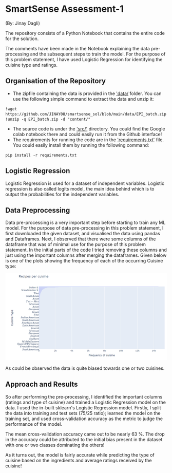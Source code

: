 # SmartSense Assessment-1

(By: Jinay Dagli)

The repository consists of a Python Notebook that contains the entire code for the solution.

The comments have been made in the Notebook explaining the data pre-processing and the subsequent steps to train the model. For the purpose of this problem statement, I have used Logistic Regression for identifying the cuisine type and ratings.
## Organisation of the Repository

- The zipfile containing the data is provided in the ['data/](./data) folder. You can use the following simple command to extract the data and unzip it:
```
!wget https://github.com/JINAY08/smartsense_sol/blob/main/data/EPI_batch.zip
!unzip -q EPI_batch.zip -d "content/"
```

- The source code is under the ['src/'](./src) directory. You could find the Google colab notebook there and could easily run it from the Github interface!
- The requirements for running the code are in the ['requirements.txt'](requirements.txt) file. You could easily install them by running the following command:
```
pip install -r requirements.txt
```

## Logistic Regression

Logistic Regression is used for a dataset of independent variables. Logistic regression is also called logits model, the main idea behind which is to output the probabilities for the independent variables.

## Data Preprocessing

Data pre-processing is a very important step before starting to train any ML model. For the purpose of data pre-processing in this problem statement, I first downloaded the given dataset, and visualised the data using pandas and Dataframes. Next, I observed that there were some columns of the dataframe that was of minimal use for the purpose of this problem statement. In the initial parts of the code I tried removing these columns and just using the important columns after merging the dataframes.
Given below is one of the plots showing the frequency of each of the occurring Cuisine type:

![Screenshot 2023-09-28 135822](https://github.com/JINAY08/smartsense_sol/blob/main/images/Screenshot%202023-09-28%20135822.png)

As could be observed the data is quite biased towards one or two cuisines.
## Approach and Results

So after performing the pre-processing, I identified the important columns (ratings and type of cuisine) and trained a Logistic Regression model on the data. I used the in-built sklearn's Logistic Regression model. Firstly, I split the data into training and test sets (75/25 ratio); learned the model on the training set, and used cross-validation accuracy as the metric to judge the performance of the model.

The mean cross-validation accuracy came out to be nearly 63 %. The drop in the accuracy could be attributed to the initial bias present in the dataset with one or two classes dominating the others!

As it turns out, the model is fairly accurate while predicting the type of cuisine based on the ingredients and average ratings received by the cuisine!


